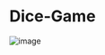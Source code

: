 # Dice-Game
![image](https://user-images.githubusercontent.com/55485391/115232910-899cb380-a117-11eb-9327-a9fd21483723.png)
